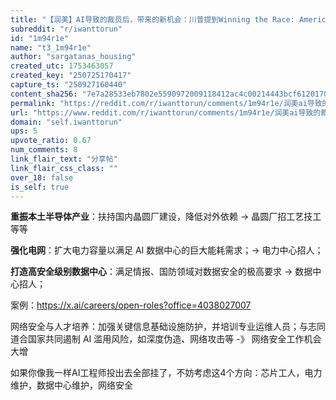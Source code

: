```yaml
---
title: "【润美】AI导致的裁员后，带来的新机会：川普提到Winning the Race: America’s AI Action Plan"
subreddit: "r/iwanttorun"
id: "1m94r1e"
name: "t3_1m94r1e"
author: "sargatanas_housing"
created_utc: 1753463057
created_key: "250725170417"
capture_ts: "250927160440"
content_sha256: "7e7a28533eb7802e5590972009118412ac4c00214443bcf612017006086bd13d"
permalink: "https://reddit.com/r/iwanttorun/comments/1m94r1e/润美ai导致的裁员后带来的新机会川普提到winning_the_race_americas_ai/"
url: "https://www.reddit.com/r/iwanttorun/comments/1m94r1e/润美ai导致的裁员后带来的新机会川普提到winning_the_race_americas_ai/"
domain: "self.iwanttorun"
ups: 5
upvote_ratio: 0.67
num_comments: 8
link_flair_text: "分享帖"
link_flair_css_class: ""
over_18: false
is_self: true
---
```


**重振本土半导体产业**：扶持国内晶圆厂建设，降低对外依赖 -\>
晶圆厂招工艺技工等等

**强化电网**：扩大电力容量以满足 AI 数据中心的巨大能耗需求；-\>
电力中心招人；

**打造高安全级别数据中心**：满足情报、国防领域对数据安全的极高要求 -\>
数据中心招人；

案例：<https://x.ai/careers/open-roles?office=4038027007>

网络安全与人才培养：加强关键信息基础设施防护，并培训专业运维人员；与志同道合国家共同遏制
AI 滥用风险，如深度伪造、网络攻击等 -》 网络安全工作机会大增

如果你像我一样AI工程师投出去全部挂了，不妨考虑这4个方向：芯片工人，电力维护，数据中心维护，网络安全
